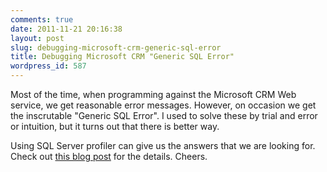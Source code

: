 ```yaml
---
comments: true
date: 2011-11-21 20:16:38
layout: post
slug: debugging-microsoft-crm-generic-sql-error
title: Debugging Microsoft CRM "Generic SQL Error"
wordpress_id: 587
---
```


Most of the time, when programming against the Microsoft CRM Web service, we get reasonable error messages. However, on occasion we get the inscrutable "Generic SQL Error". I used to solve these by trial and error or intuition, but it turns out that there is better way.

Using SQL Server profiler can give us the answers that we are looking for. Check out [this blog post](http://www.avanadeblog.com/xrm/2011/04/troubleshooting-crm-generic-sql-error.html) for the details. Cheers.
